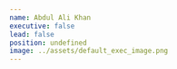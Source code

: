 ```yaml
---
name: Abdul Ali Khan
executive: false
lead: false
position: undefined
image: ../assets/default_exec_image.png
---
```

